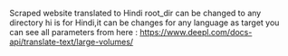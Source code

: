 
Scraped website translated to Hindi 
root_dir can be changed to any directory 
hi is for Hindi,it can be changes for any language as target you can see all parameters from here : https://www.deepl.com/docs-api/translate-text/large-volumes/
